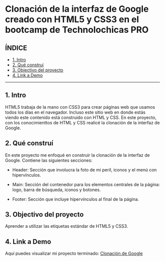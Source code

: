 # Clonación de la interfaz de Google creado con HTML5 y CSS3 en el bootcamp de Technolochicas PRO


## **ÍNDICE**

* [1. Intro](https://github.com/evelynbenavidez/clonacion_google/blob/main/README.md#1-intro)
* [2. Qué construí](https://github.com/evelynbenavidez/clonacion_google/blob/main/README.md#2-qu%C3%A9-constru%C3%AD)
* [3. Objectivo del proyecto](https://github.com/evelynbenavidez/clonacion_google/blob/main/README.md#3-objectivo-del-proyecto)
* [4. Link a Demo](https://github.com/evelynbenavidez/clonacion_google/blob/main/README.md#4-link-a-demo)

****

## 1. Intro
HTML5 trabaja de la mano con CSS3 para crear páginas web que usamos todos los días en el navegador. Incluso este sitio web en donde estás viendo este contenido está construido con HTML y CSS. En este proyecto, con los conocimienttos de HTML y CSS realicé la clonación de la interfaz de Google.

## 2. Qué construí
En este proyecto me enfoqué en construir la clonación de la interfaz de Google.
Contiene las siguientes secciones:

* Header: Sección que involucra la foto de mi peril, iconos y el menú con hipervínculos.

* Main: Sección del contenedor para los elementos centrales de la página: logo, barra de búsqueda, iconos y botones.

* Footer: Sección que incluye hipervínculos al final de la página.

## 3. Objectivo del proyecto
Aprender a utilizar las etiquetas estándar de HTML5 y CSS3.

## 4. Link a Demo
Aquí puedes visualizar mi proyecto terminado: [Clonación de Google](#)
